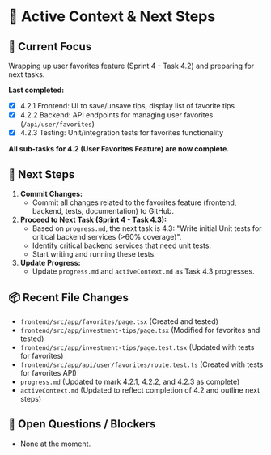 # 🎯 Active Context & Next Steps

## 🚀 Current Focus
Wrapping up user favorites feature (Sprint 4 - Task 4.2) and preparing for next tasks.

**Last completed:**
- [x] 4.2.1 Frontend: UI to save/unsave tips, display list of favorite tips
- [x] 4.2.2 Backend: API endpoints for managing user favorites (`/api/user/favorites`)
- [x] 4.2.3 Testing: Unit/integration tests for favorites functionality

**All sub-tasks for 4.2 (User Favorites Feature) are now complete.**

## 📝 Next Steps
1.  **Commit Changes:**
    *   Commit all changes related to the favorites feature (frontend, backend, tests, documentation) to GitHub.
2.  **Proceed to Next Task (Sprint 4 - Task 4.3):**
    *   Based on `progress.md`, the next task is 4.3: "Write initial Unit tests for critical backend services (>60% coverage)".
    *   Identify critical backend services that need unit tests.
    *   Start writing and running these tests.
3.  **Update Progress:**
    *   Update `progress.md` and `activeContext.md` as Task 4.3 progresses.

## 📦 Recent File Changes
- `frontend/src/app/favorites/page.tsx` (Created and tested)
- `frontend/src/app/investment-tips/page.tsx` (Modified for favorites and tested)
- `frontend/src/app/investment-tips/page.test.tsx` (Updated with tests for favorites)
- `frontend/src/app/api/user/favorites/route.test.ts` (Created with tests for favorites API)
- `progress.md` (Updated to mark 4.2.1, 4.2.2, and 4.2.3 as complete)
- `activeContext.md` (Updated to reflect completion of 4.2 and outline next steps)

## 🤔 Open Questions / Blockers
- None at the moment.
